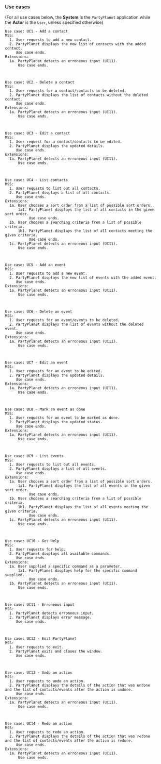 ### Use cases

(For all use cases below, the **System** is the `PartyPlanet` application while the **Actor** is the `User`,
unless specified otherwise)

    Use case: UC1 - Add a contact
    MSS:
      1. User requests to add a new contact.
      2. PartyPlanet displays the new list of contacts with the added contact.
         Use case ends.
    Extensions:
      1a. PartyPlanet detects an erroneous input (UC11).
          Use case ends.



    Use case: UC2 - Delete a contact
    MSS:
      1. User requests for a contact/contacts to be deleted.
      2. PartyPlanet displays the list of contacts without the deleted contact.
         Use case ends.
    Extensions:
      1a. PartyPlanet detects an erroneous input (UC11).
          Use case ends.



    Use case: UC3 - Edit a contact
    MSS:
      1. User request for a contact/contacts to be edited.
      2. PartyPlanet displays the updated details.
         Use case ends.
    Extensions:
      1a. PartyPlanet detects an erroneous input (UC11).
          Use case ends.
   


    Use case: UC4 - List contacts
    MSS:
      1. User requests to list out all contacts.
      2. PartyPlanet displays a list of all contacts.
         Use case ends.
    Extensions:
      1a. User chooses a sort order from a list of possible sort orders.
          1a1. PartyPlanet displays the list of all contacts in the given sort order.
               Use case ends.
      1b. User chooses a searching criteria from a list of possible criteria.
          1b1. PartyPlanet displays the list of all contacts meeting the given criteria.
               Use case ends.
      1c. PartyPlanet detects an erroneous input (UC11).
          Use case ends.



    Use case: UC5 - Add an event
    MSS:
      1. User requests to add a new event.
      2. PartyPlanet displays the new list of events with the added event.
         Use case ends.
    Extensions:
      1a. PartyPlanet detects an erroneous input (UC11).
          Use case ends.



    Use case: UC6 - Delete an event
    MSS:
      1. User requests for an event/events to be deleted.
      2. PartyPlanet displays the list of events without the deleted event.
         Use case ends.
    Extensions:
      1a. PartyPlanet detects an erroneous input (UC11).
          Use case ends.



    Use case: UC7 - Edit an event
    MSS:
      1. User requests for an event to be edited.
      2. PartyPlanet displays the updated details.
         Use case ends.
    Extensions:
      1a. PartyPlanet detects an erroneous input (UC11).
          Use case ends.



    Use case: UC8 - Mark an event as done
    MSS:
      1. User requests for an event to be marked as done.
      2. PartyPlanet displays the updated status.
         Use case ends.
    Extensions:
      1a. PartyPlanet detects an erroneous input (UC11).
          Use case ends.



    Use case: UC9 - List events
    MSS:
      1. User requests to list out all events.
      2. PartyPlanet displays a list of all events.
         Use case ends.
    Extensions:
      1a. User chooses a sort order from a list of possible sort orders.
          1a1. PartyPlanet displays the list of all events in the given sort order.
               Use case ends.
      1b. User chooses a searching criteria from a list of possible criteria.
          1b1. PartyPlanet displays the list of all events meeting the given criteria.
               Use case ends.
      1c. PartyPlanet detects an erroneous input (UC11).
          Use case ends.



    Use case: UC10 - Get Help
    MSS:
      1. User requests for help.
      2. PartyPlanet displays all available commands.
         Use case ends.
    Extensions:
      1a. User supplied a specific command as a parameter.
          1a1. PartyPlanet displays help for the specific command supplied.
               Use case ends.
      1b. PartyPlanet detects an erroneous input (UC11).
          Use case ends.



    Use case: UC11 - Erroneous input
    MSS:
      1. PartyPlanet detects erroneous input.
      2. PartyPlanet displays error message.
         Use case ends.



    Use case: UC12 - Exit PartyPlanet
    MSS:
      1. User requests to exit.
      2. PartyPlanet exits and closes the window.
         Use case ends.



    Use case: UC13 - Undo an action 
    MSS:
      1. User requests to undo an action.
      2. PartyPlanet displays the details of the action that was undone and the list of contacts/events after the action is undone.
         Use case ends.
    Extensions:
      1a. PartyPlanet detects an erroneous input (UC11).
          Use case ends.



    Use case: UC14 - Redo an action
    MSS:
      1. User requests to redo an action.
      2. PartyPlanet displays the details of the action that was redone and the list of contacts/events after the action is redone.
         Use case ends.
    Extensions:
      1a. PartyPlanet detects an erroneous input (UC11).
          Use case ends.
